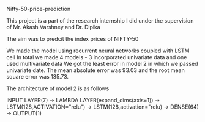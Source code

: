 Nifty-50-price-prediction

This project is a part of the research internship I did under the supervision of Mr. Akash Varshney and Dr. Dipika

The aim was to predcit the index prices of NIFTY-50

We made the model using recurrent neural networks coupled with LSTM cell
In total we made 4 models - 3 incorporated univariate data and one used multivariate data
We got the least error in model 2 in which we passed univariate date. The mean absolute error was 93.03 and the root mean square error was 135.73.

The architecture of model 2 is as follows

INPUT LAYER(7) -> LAMBDA LAYER(expand_dims(axis=1)) -> LSTM(128,ACTIVATION="relu") -> LSTM(128,activation="relu) -> DENSE(64) -> OUTPUT(1)
